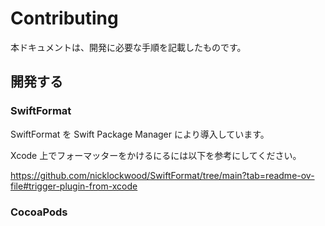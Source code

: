 # Contributing

本ドキュメントは、開発に必要な手順を記載したものです。

## 開発する

### SwiftFormat

SwiftFormat を Swift Package Manager により導入しています。

Xcode 上でフォーマッターをかけるにるには以下を参考にしてください。

https://github.com/nicklockwood/SwiftFormat/tree/main?tab=readme-ov-file#trigger-plugin-from-xcode

### CocoaPods
